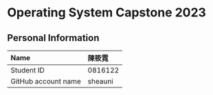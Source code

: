 # Operating System Capstone 2023

## Personal Information

| Name                 | 陳筱霓    |
| :------------------- | :------- |
| Student ID           | 0816122  |
| GitHub account name  | sheauni  |